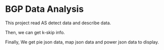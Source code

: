 # BGP Data Analysis 



This project read AS detect data and describe data.

Then, we can get k-skip info.

Finally, We get pie json data, map json data and power json data to display.